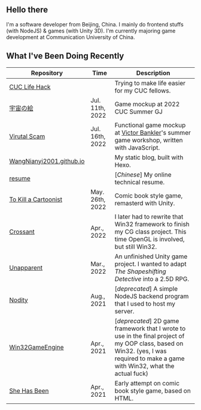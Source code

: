 ## Hello there

I'm a software developer from Beijing, China.
I mainly do frontend stuffs (with NodeJS) & games (with Unity 3D).
I'm currently majoring game development at Communication University of China.

## What I've Been Doing Recently

| Repository | Time | Description |
| --- | --- | --- |
| [CUC Life Hack](https://github.com/CUC-Life-Hack) | | Trying to make life easier for my CUC fellows. |
| [宇宙の絵](https://github.com/WangNianyi2001/Utyuu-no-E) | Jul. 11th, 2022 | Game mockup at 2022 CUC Summer GJ |
| [Virutal Scam](https://github.com/WangNianyi2001/Virtual-Scam) | Jul. 16th, 2022 | Functional game mockup at [Victor Bankler](https://mobile.twitter.com/victorbankler)'s summer game workshop, written with JavaScript. |
| [WangNianyi2001.github.io](https://github.com/WangNianyi2001/WangNianyi2001.github.io) | | My static blog, built with Hexo. |
| [resume](https://github.com/WangNianyi2001/resume) | | [*Chinese*] My online technical resume. |
| [To Kill a Cartoonist](https://github.com/WangNianyi2001/To-Kill-a-Game-Student) | May. 26th, 2022 | Comic book style game, remasterd with Unity. |
| [Crossant](https://github.com/WangNianyi2001/Crossant) | Apr., 2022 | I later had to rewrite that Win32 framework to finish my CG class project. This time OpenGL is involved, but still Win32. |
| [Unapparent](https://github.com/WangNianyi2001/Unapparent) | Mar., 2022 | An unfinished Unity game project. I wanted to adapt *The Shapeshifting Detective* into a 2.5D RPG. |
| [Nodity](https://github.com/WangNianyi2001/Nodity) | Aug., 2021 | [*deprecated*] A simple NodeJS backend program that I used to host my server. |
| [Win32GameEngine](https://github.com/WangNianyi2001/Win32GameEngine) | Apr., 2021 | [*deprecated*] 2D game framework that I wrote to use in the final project of my OOP class, based on Win32. (yes, I was required to make a game with Win32, what the actual fuck) |
| [She Has Been](https://github.com/WangNianyi2001/She-Has-Been) | Apr., 2021 | Early attempt on comic book style game, based on HTML. |
